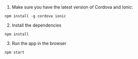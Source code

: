 1. Make sure you have the latest version of Cordova and Ionic:
  ```
  npm install -g cordova ionic
  ```

2. Install the dependencies
  ```
  npm install
  ```

3. Run the app in the browser
  ```
  npm start
  ```
